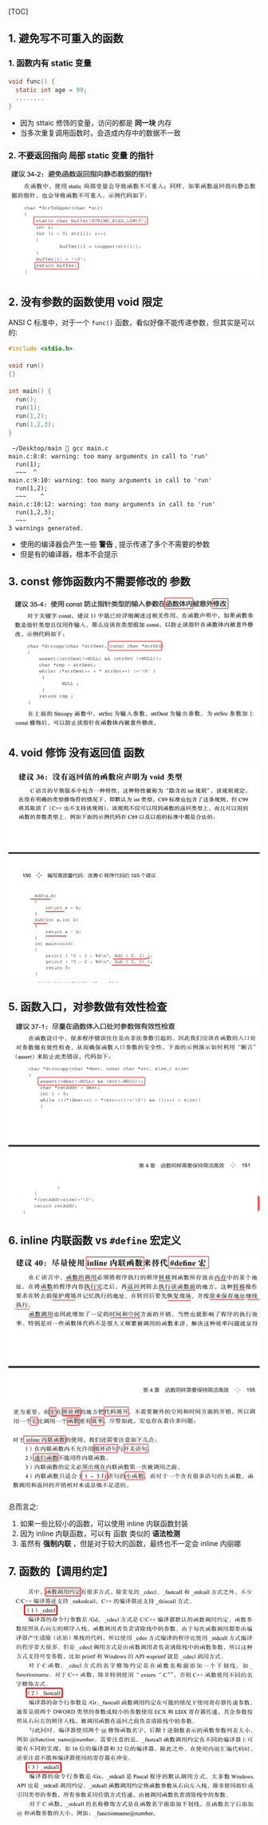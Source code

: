 [TOC]

## 1. 避免写不可重入的函数

### 1. 函数内有 static 变量

```c
void func() {
  static int age = 99;
  ........
}
```

- 因为 sttaic 修饰的变量，访问的都是 **同一块** 内存
- 当多次重复调用函数时，会造成内存中的数据不一致

### 2. 不要返回指向 局部 static 变量 的指针

![](01.png)



## 2. 没有参数的函数使用 void 限定

ANSI C 标准中，对于一个 `func()` 函数，看似好像不能传递参数，但其实是可以的:

```c
#include <stdio.h>

void run()
{}

int main() {
  run();
  run(1);
  run(1,2);
  run(1,2,3);
}
```

```
 ~/Desktop/main  gcc main.c
main.c:8:8: warning: too many arguments in call to 'run'
  run(1);
  ~~~  ^
main.c:9:10: warning: too many arguments in call to 'run'
  run(1,2);
  ~~~    ^
main.c:10:12: warning: too many arguments in call to 'run'
  run(1,2,3);
  ~~~      ^
3 warnings generated.
```

- 使用的编译器会产生一些 **警告** , 提示传递了多个不需要的参数
- 但是有的编译器，根本不会提示



## 3. const 修饰函数内不需要修改的 参数

![](02.png)



## 4. void 修饰 没有返回值 函数

![](03.png)



## 5. 函数入口，对参数做有效性检查

![](04.png)





## 6. inline 内联函数 vs `#define` 宏定义

![](05.png)

![](06.png)

总而言之: 

1. 如果一些比较小的函数，可以使用 inline 内联函数封装
2. 因为 inline 内联函数，可以有 函数 类似的 **语法检测**
3. 虽然有 **强制内联** ，但是对于较大的函数，最终也不一定会 inline 内丽娜



## 7. 函数的【调用约定】

![](07.png)





